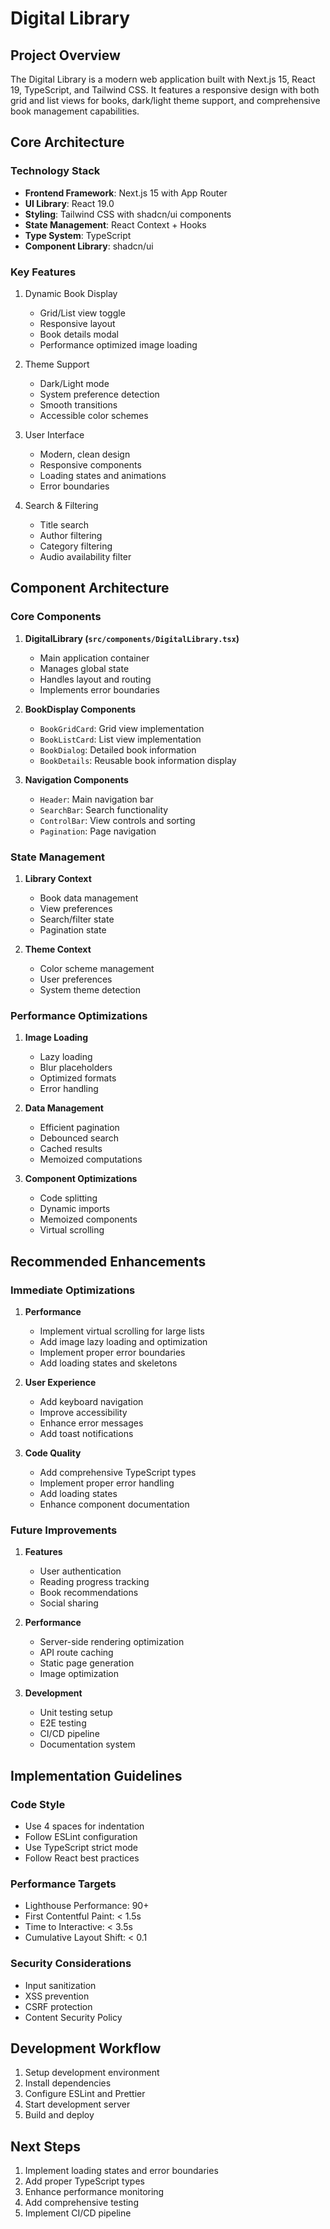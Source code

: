 # Digital Library

## Project Overview
The Digital Library is a modern web application built with Next.js 15, React 19, TypeScript, and Tailwind CSS. It features a responsive design with both grid and list views for books, dark/light theme support, and comprehensive book management capabilities.

## Core Architecture

### Technology Stack
- **Frontend Framework**: Next.js 15 with App Router
- **UI Library**: React 19.0
- **Styling**: Tailwind CSS with shadcn/ui components
- **State Management**: React Context + Hooks
- **Type System**: TypeScript
- **Component Library**: shadcn/ui

### Key Features
1. Dynamic Book Display
   - Grid/List view toggle
   - Responsive layout
   - Book details modal
   - Performance optimized image loading

2. Theme Support
   - Dark/Light mode
   - System preference detection
   - Smooth transitions
   - Accessible color schemes

3. User Interface
   - Modern, clean design
   - Responsive components
   - Loading states and animations
   - Error boundaries

4. Search & Filtering
   - Title search
   - Author filtering
   - Category filtering
   - Audio availability filter

## Component Architecture

### Core Components
1. **DigitalLibrary (`src/components/DigitalLibrary.tsx`)**
   - Main application container
   - Manages global state
   - Handles layout and routing
   - Implements error boundaries

2. **BookDisplay Components**
   - `BookGridCard`: Grid view implementation
   - `BookListCard`: List view implementation
   - `BookDialog`: Detailed book information
   - `BookDetails`: Reusable book information display

3. **Navigation Components**
   - `Header`: Main navigation bar
   - `SearchBar`: Search functionality
   - `ControlBar`: View controls and sorting
   - `Pagination`: Page navigation

### State Management
1. **Library Context**
   - Book data management
   - View preferences
   - Search/filter state
   - Pagination state

2. **Theme Context**
   - Color scheme management
   - User preferences
   - System theme detection

### Performance Optimizations
1. **Image Loading**
   - Lazy loading
   - Blur placeholders
   - Optimized formats
   - Error handling

2. **Data Management**
   - Efficient pagination
   - Debounced search
   - Cached results
   - Memoized computations

3. **Component Optimizations**
   - Code splitting
   - Dynamic imports
   - Memoized components
   - Virtual scrolling

## Recommended Enhancements

### Immediate Optimizations
1. **Performance**
   - Implement virtual scrolling for large lists
   - Add image lazy loading and optimization
   - Implement proper error boundaries
   - Add loading states and skeletons

2. **User Experience**
   - Add keyboard navigation
   - Improve accessibility
   - Enhance error messages
   - Add toast notifications

3. **Code Quality**
   - Add comprehensive TypeScript types
   - Implement proper error handling
   - Add loading states
   - Enhance component documentation

### Future Improvements
1. **Features**
   - User authentication
   - Reading progress tracking
   - Book recommendations
   - Social sharing

2. **Performance**
   - Server-side rendering optimization
   - API route caching
   - Static page generation
   - Image optimization

3. **Development**
   - Unit testing setup
   - E2E testing
   - CI/CD pipeline
   - Documentation system

## Implementation Guidelines

### Code Style
- Use 4 spaces for indentation
- Follow ESLint configuration
- Use TypeScript strict mode
- Follow React best practices

### Performance Targets
- Lighthouse Performance: 90+
- First Contentful Paint: < 1.5s
- Time to Interactive: < 3.5s
- Cumulative Layout Shift: < 0.1

### Security Considerations
- Input sanitization
- XSS prevention
- CSRF protection
- Content Security Policy

## Development Workflow
1. Setup development environment
2. Install dependencies
3. Configure ESLint and Prettier
4. Start development server
5. Build and deploy

## Next Steps
1. Implement loading states and error boundaries
2. Add proper TypeScript types
3. Enhance performance monitoring
4. Add comprehensive testing
5. Implement CI/CD pipeline